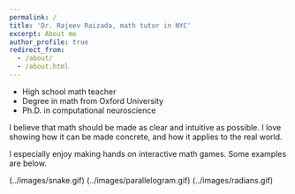 ```yaml
---
permalink: /
title: 'Dr. Rajeev Raizada, math tutor in NYC'
excerpt: About me
author_profile: true
redirect_from:
  - /about/
  - /about.html
---
```


- High school math teacher
- Degree in math from Oxford University
- Ph.D. in computational neuroscience

I believe that math should be made as clear and intuitive as possible. I love showing how it can be made concrete, and how it applies to the real world.

I especially enjoy making hands on interactive math games. Some examples are below.

(../images/snake.gif) (../images/parallelogram.gif) (../images/radians.gif)
